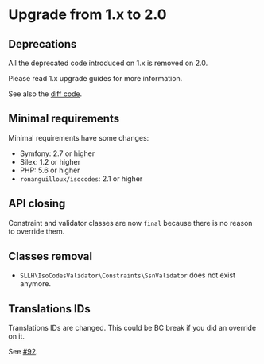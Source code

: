 # Upgrade from 1.x to 2.0

## Deprecations

All the deprecated code introduced on 1.x is removed on 2.0.

Please read 1.x upgrade guides for more information.

See also the [diff code](https://github.com/Soullivaneuh/IsoCodesValidator/compare/1.x...v2.0.0).

## Minimal requirements

Minimal requirements have some changes:

* Symfony: 2.7 or higher
* Silex: 1.2 or higher
* PHP: 5.6 or higher
* `ronanguilloux/isocodes`: 2.1 or higher

## API closing

Constraint and validator classes are now `final` because there is no reason to override them.

## Classes removal

* `SLLH\IsoCodesValidator\Constraints\SsnValidator` does not exist anymore.

## Translations IDs

Translations IDs are changed. This could be BC break if you did an override on it.

See [#92](https://github.com/Soullivaneuh/IsoCodesValidator/pull/92).
